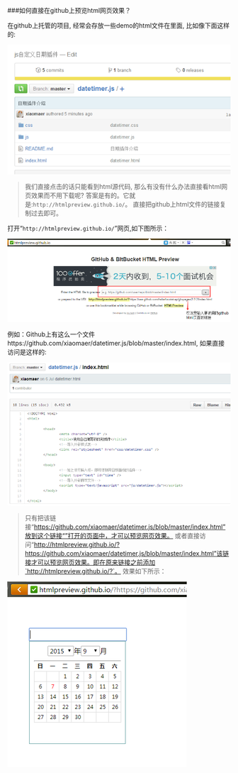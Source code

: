 ###如何直接在github上预览html网页效果？

在github上托管的项目, 经常会存放一些demo的html文件在里面, 比如像下面这样的: 

![img1](./img/3.png)

>我们直接点击的话只能看到html源代码, 那么有没有什么办法直接看html网页效果而不用下载呢? 
>答案是有的。它就是:`http://htmlpreview.github.io/`。 直接把github上html文件的链接复制过去即可。

打开“`http://htmlpreview.github.io/`”网页,如下图所示：

![img1](./img/4.png)

例如：Github上有这么一个文件https://github.com/xiaomaer/datetimer.js/blob/master/index.html, 如果直接访问是这样的:

![img1](./img/5.png)

>只有把该链接“https://github.com/xiaomaer/datetimer.js/blob/master/index.html”放到这个链接“”打开的页面中，才可以预览网页效果。
>或者直接访问“http://htmlpreview.github.io/?https://github.com/xiaomaer/datetimer.js/blob/master/index.html”该链接才可以预览网页效果。即在原来链接之前添加`http://htmlpreview.github.io/?`。
>效果如下所示：

![img1](./img/6.png)
